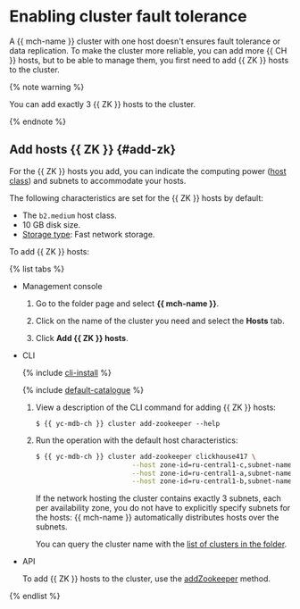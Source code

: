 # Enabling cluster fault tolerance

A {{ mch-name }} cluster with one host doesn't ensures fault tolerance or data replication. To make the cluster more reliable, you can add more {{ CH }} hosts, but to be able to manage them, you first need to add {{ ZK }} hosts to the cluster.

{% note warning %}

You can add exactly 3 {{ ZK }} hosts to the cluster.

{% endnote %}

## Add hosts {{ ZK }} {#add-zk}

For the {{ ZK }} hosts you add, you can indicate the computing power ([host class](../concepts/instance-types.md)) and subnets to accommodate your hosts.

The following characteristics are set for the {{ ZK }} hosts by default:

* The `b2.medium` host class.
* 10 GB disk size.
* [Storage type](../concepts/storage.md): Fast network storage.

To add {{ ZK }} hosts:

{% list tabs %}

- Management console

  1. Go to the folder page and select **{{ mch-name }}**.

  1. Click on the name of the cluster you need and select the **Hosts** tab.

  1. Click **Add {{ ZK }} hosts**.

- CLI

  {% include [cli-install](../../_includes/cli-install.md) %}

  {% include [default-catalogue](../../_includes/default-catalogue.md) %}

  1. View a description of the CLI command for adding {{ ZK }} hosts:

     ```
     $ {{ yc-mdb-ch }} cluster add-zookeeper --help
     ```

  1. Run the operation with the default host characteristics:

     ```bash
     $ {{ yc-mdb-ch }} cluster add-zookeeper clickhouse417 \
                             --host zone-id=ru-central1-c,subnet-name=default-c \
                             --host zone-id=ru-central1-a,subnet-name=default-a \
                             --host zone-id=ru-central1-b,subnet-name=default-b
     ```

     If the network hosting the cluster contains exactly 3 subnets, each per availability zone, you do not have to explicitly specify subnets for the hosts: {{ mch-name }} automatically distributes hosts over the subnets.

     You can query the cluster name with the [list of clusters in the folder](cluster-list.md#list-clusters).

- API

  To add {{ ZK }} hosts to the cluster, use the [addZookeeper](../api-ref/Cluster/addZookeeper.md) method.

{% endlist %}

